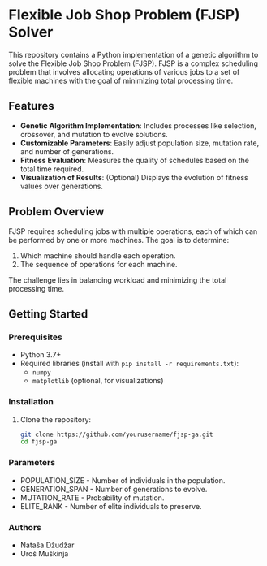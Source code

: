 # Flexible Job Shop Problem (FJSP) Solver

This repository contains a Python implementation of a genetic algorithm to solve the Flexible Job Shop Problem (FJSP). FJSP is a complex scheduling problem that involves allocating operations of various jobs to a set of flexible machines with the goal of minimizing total processing time.

## Features
- **Genetic Algorithm Implementation**: Includes processes like selection, crossover, and mutation to evolve solutions.
- **Customizable Parameters**: Easily adjust population size, mutation rate, and number of generations.
- **Fitness Evaluation**: Measures the quality of schedules based on the total time required.
- **Visualization of Results**: (Optional) Displays the evolution of fitness values over generations.

## Problem Overview
FJSP requires scheduling jobs with multiple operations, each of which can be performed by one or more machines. The goal is to determine:
1. Which machine should handle each operation.
2. The sequence of operations for each machine.

The challenge lies in balancing workload and minimizing the total processing time.

## Getting Started

### Prerequisites
- Python 3.7+
- Required libraries (install with `pip install -r requirements.txt`):
  - `numpy`
  - `matplotlib` (optional, for visualizations)

### Installation
1. Clone the repository:
   ```bash
   git clone https://github.com/yourusername/fjsp-ga.git
   cd fjsp-ga

### Parameters

- POPULATION_SIZE - Number of individuals in the population.
- GENERATION_SPAN - Number of generations to evolve.
- MUTATION_RATE - Probability of mutation.
- ELITE_RANK - Number of elite individuals to preserve.

### Authors
- Nataša Džudžar
- Uroš Muškinja
